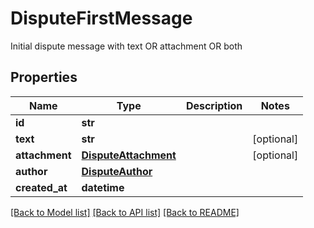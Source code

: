# DisputeFirstMessage

Initial dispute message with text OR attachment OR both
## Properties
Name | Type | Description | Notes
------------ | ------------- | ------------- | -------------
**id** | **str** |  | 
**text** | **str** |  | [optional] 
**attachment** | [**DisputeAttachment**](DisputeAttachment.md) |  | [optional] 
**author** | [**DisputeAuthor**](DisputeAuthor.md) |  | 
**created_at** | **datetime** |  | 

[[Back to Model list]](../README.md#documentation-for-models) [[Back to API list]](../README.md#documentation-for-api-endpoints) [[Back to README]](../README.md)


